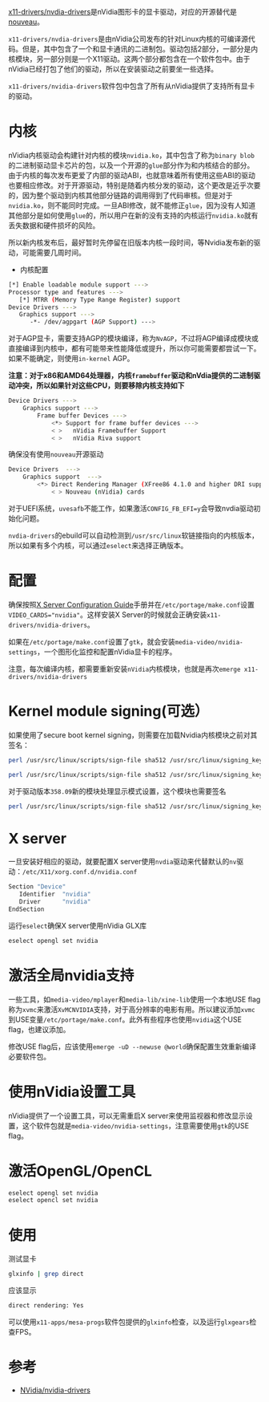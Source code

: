 [x11-drivers/nvdia-drivers](https://packages.gentoo.org/packages/x11-drivers/nvidia-drivers)是nVidia图形卡的显卡驱动，对应的开源替代是[nouveau](https://wiki.gentoo.org/wiki/Nouveau)。

`x11-drivers/nvdia-drivers`是由nVidia公司发布的针对Linux内核的可编译源代码。但是，其中包含了一个和显卡通讯的二进制包。驱动包括2部分，一部分是内核模块，另一部分则是一个X11驱动。这两个部分都包含在一个软件包中。由于nVidia已经打包了他们的驱动，所以在安装驱动之前要坐一些选择。

`x11-drivers/nvidia-drivers`软件包中包含了所有从nVidia提供了支持所有显卡的驱动。

# 内核

nVidia内核驱动会构建针对内核的模块`nvidia.ko`，其中包含了称为`binary blob`的二进制驱动显卡芯片的包，以及一个开源的`glue`部分作为和内核结合的部分。由于内核的每次发布更爱了内部的驱动ABI，也就意味着所有使用这些ABI的驱动也要相应修改。对于开源驱动，特别是随着内核分发的驱动，这个更改是近乎次要的，因为整个驱动到内核其他部分链路的调用得到了代码审核。但是对于`nvidia.ko`，则不能同时完成。一旦ABI修改，就不能修正`glue`，因为没有人知道其他部分是如何使用`glue`的，所以用户在新的没有支持的内核运行`nvidia.ko`就有丢失数据和硬件损坏的风险。

所以新内核发布后，最好暂时先停留在旧版本内核一段时间，等Nvidia发布新的驱动，可能需要几周时间。

* 内核配置

```bash
[*] Enable loadable module support --->
Processor type and features --->
   [*] MTRR (Memory Type Range Register) support
Device Drivers --->
   Graphics support --->
      -*- /dev/agpgart (AGP Support) --->
```

对于AGP显卡，需要支持AGP的模块编译，称为`NvAGP`，不过将AGP编译成模块或直接编译到内核中，都有可能带来性能降低或提升，所以你可能需要都尝试一下。如果不能确定，则使用`in-kernel` AGP。

**注意：对于x86和AMD64处理器，内核`framebuffer`驱动和nVdia提供的二进制驱动冲突，所以如果针对这些CPU，则要移除内核支持如下**

```bash
Device Drivers --->
    Graphics support --->
        Frame buffer Devices --->
            <*> Support for frame buffer devices --->
            < >   nVidia Framebuffer Support
            < >   nVidia Riva support
```

确保没有使用`nouveau`开源驱动

```bash
Device Drivers  --->
    Graphics support  --->
        <*> Direct Rendering Manager (XFree86 4.1.0 and higher DRI support) --->
            < > Nouveau (nVidia) cards
```

对于UEFI系统，`uvesafb`不能工作，如果激活`CONFIG_FB_EFI=y`会导致nvdia驱动初始化问题。

`nvdia-drivers`的ebuild可以自动检测到`/usr/src/linux`软链接指向的内核版本，所以如果有多个内核，可以通过`eselect`来选择正确版本。

# 配置

确保按照[X Server Configuration Guide](https://wiki.gentoo.org/wiki/Xorg/Guide)手册并在`/etc/portage/make.conf`设置`VIDEO_CARDS="nvidia"`。这样安装X Server的时候就会正确安装`x11-drivers/nvidia-drivers`。

如果在`/etc/portage/make.conf`设置了`gtk`，就会安装`media-video/nvidia-settings`，一个图形化监控和配置nVidia显卡的程序。

注意，每次编译内核，都需要重新安装`nVidia`内核模块，也就是再次`emerge x11-drivers/nvidia-drivers`

# Kernel module signing(可选）

如果使用了secure boot kernel signing，则需要在加载Nvidia内核模块之前对其签名：

```bash
perl /usr/src/linux/scripts/sign-file sha512 /usr/src/linux/signing_key.priv /usr/src/linux/signing_key.x509 /lib/modules/Kernel-Version-modules-path/video/nvidia-uvm.ko

perl /usr/src/linux/scripts/sign-file sha512 /usr/src/linux/signing_key.priv /usr/src/linux/signing_key.x509 /lib/modules/Kernel-Version-modules-path/video/nvidia.ko
```

对于驱动版本`358.09`新的模块处理显示模式设置，这个模块也需要签名

```bash
perl /usr/src/linux/scripts/sign-file sha512 /usr/src/linux/signing_key.priv /usr/src/linux/signing_key.x509 /lib/modules/Kernel-Version-modules-path/video/nvidia-modeset.ko
```

# X server

一旦安装好相应的驱动，就要配置X server使用`nvdia`驱动来代替默认的`nv`驱动：`/etc/X11/xorg.conf.d/nvidia.conf`

```bash
Section "Device"
   Identifier  "nvidia"
   Driver      "nvidia"
EndSection
```

运行`eselect`确保X server使用nVidia GLX库

```bash
eselect opengl set nvidia
```

# 激活全局nvidia支持

一些工具，如`media-video/mplayer`和`media-lib/xine-lib`使用一个本地USE flag称为`xvmc`来激活`XvMCNVIDIA`支持，对于高分辨率的电影有用。所以建议添加`xvmc`到USE变量`/etc/portage/make.conf`。此外有些程序也使用`nvidia`这个USE flag，也建议添加。

修改USE flag后，应该使用`emerge -uD --newuse @world`确保配置生效重新编译必要软件包。

# 使用nVidia设置工具

nVidia提供了一个设置工具，可以无需重启X server来使用监视器和修改显示设置，这个软件包就是`media-video/nvidia-settings`，注意需要使用`gtk`的USE flag。

# 激活OpenGL/OpenCL

```bash
eselect opengl set nvidia
eselect opencl set nvidia
```

# 使用

测试显卡

```bash
glxinfo | grep direct
```

应该显示

```bash
direct rendering: Yes
```

可以使用`x11-apps/mesa-progs`软件包提供的`glxinfo`检查，以及运行`glxgears`检查FPS。

# 参考

* [NVidia/nvidia-drivers](https://wiki.gentoo.org/wiki/NVidia/nvidia-drivers)